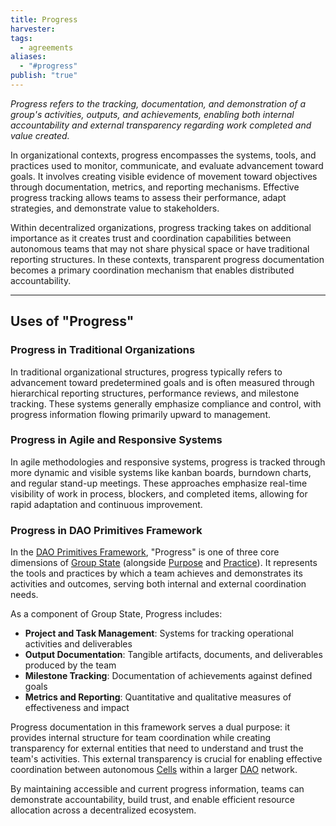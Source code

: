 ```yaml
---
title: Progress
harvester: 
tags:
  - agreements
aliases:
  - "#progress"
publish: "true"
---
```


*Progress refers to the tracking, documentation, and demonstration of a group's activities, outputs, and achievements, enabling both internal accountability and external transparency regarding work completed and value created.*

In organizational contexts, progress encompasses the systems, tools, and practices used to monitor, communicate, and evaluate advancement toward goals. It involves creating visible evidence of movement toward objectives through documentation, metrics, and reporting mechanisms. Effective progress tracking allows teams to assess their performance, adapt strategies, and demonstrate value to stakeholders.

Within decentralized organizations, progress tracking takes on additional importance as it creates trust and coordination capabilities between autonomous teams that may not share physical space or have traditional reporting structures. In these contexts, transparent progress documentation becomes a primary coordination mechanism that enables distributed accountability.

---

## Uses of "Progress"

### Progress in Traditional Organizations

In traditional organizational structures, progress typically refers to advancement toward predetermined goals and is often measured through hierarchical reporting structures, performance reviews, and milestone tracking. These systems generally emphasize compliance and control, with progress information flowing primarily upward to management.

### Progress in Agile and Responsive Systems

In agile methodologies and responsive systems, progress is tracked through more dynamic and visible systems like kanban boards, burndown charts, and regular stand-up meetings. These approaches emphasize real-time visibility of work in process, blockers, and completed items, allowing for rapid adaptation and continuous improvement.

### Progress in DAO Primitives Framework

In the [DAO Primitives Framework](tags/primitives.md), "Progress" is one of three core dimensions of [Group State](notes/dao-primitives/framework/group-state.md) (alongside [Purpose](tags/purpose.md) and [Practice](tags/practices.md)). It represents the tools and practices by which a team achieves and demonstrates its activities and outcomes, serving both internal and external coordination needs.

As a component of Group State, Progress includes:

- **Project and Task Management**: Systems for tracking operational activities and deliverables
- **Output Documentation**: Tangible artifacts, documents, and deliverables produced by the team
- **Milestone Tracking**: Documentation of achievements against defined goals
- **Metrics and Reporting**: Quantitative and qualitative measures of effectiveness and impact

Progress documentation in this framework serves a dual purpose: it provides internal structure for team coordination while creating transparency for external entities that need to understand and trust the team's activities. This external transparency is crucial for enabling effective coordination between autonomous [Cells](cell-working-group.md) within a larger [DAO](tags/daos.md) network.

By maintaining accessible and current progress information, teams can demonstrate accountability, build trust, and enable efficient resource allocation across a decentralized ecosystem.